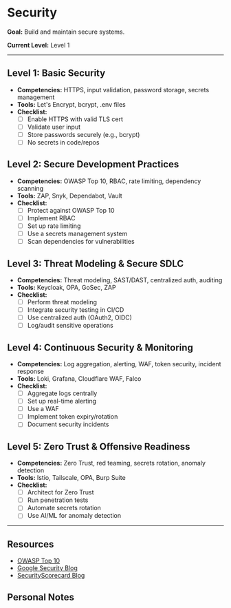 # Security

**Goal:** Build and maintain secure systems.

**Current Level:** Level 1

---

## Level 1: Basic Security
- **Competencies:** HTTPS, input validation, password storage, secrets management
- **Tools:** Let's Encrypt, bcrypt, .env files
- **Checklist:**
  - [ ] Enable HTTPS with valid TLS cert
  - [ ] Validate user input
  - [ ] Store passwords securely (e.g., bcrypt)
  - [ ] No secrets in code/repos

## Level 2: Secure Development Practices
- **Competencies:** OWASP Top 10, RBAC, rate limiting, dependency scanning
- **Tools:** ZAP, Snyk, Dependabot, Vault
- **Checklist:**
  - [ ] Protect against OWASP Top 10
  - [ ] Implement RBAC
  - [ ] Set up rate limiting
  - [ ] Use a secrets management system
  - [ ] Scan dependencies for vulnerabilities

## Level 3: Threat Modeling & Secure SDLC
- **Competencies:** Threat modeling, SAST/DAST, centralized auth, auditing
- **Tools:** Keycloak, OPA, GoSec, ZAP
- **Checklist:**
  - [ ] Perform threat modeling
  - [ ] Integrate security testing in CI/CD
  - [ ] Use centralized auth (OAuth2, OIDC)
  - [ ] Log/audit sensitive operations

## Level 4: Continuous Security & Monitoring
- **Competencies:** Log aggregation, alerting, WAF, token security, incident response
- **Tools:** Loki, Grafana, Cloudflare WAF, Falco
- **Checklist:**
  - [ ] Aggregate logs centrally
  - [ ] Set up real-time alerting
  - [ ] Use a WAF
  - [ ] Implement token expiry/rotation
  - [ ] Document security incidents

## Level 5: Zero Trust & Offensive Readiness
- **Competencies:** Zero Trust, red teaming, secrets rotation, anomaly detection
- **Tools:** Istio, Tailscale, OPA, Burp Suite
- **Checklist:**
  - [ ] Architect for Zero Trust
  - [ ] Run penetration tests
  - [ ] Automate secrets rotation
  - [ ] Use AI/ML for anomaly detection

---

## Resources
- [OWASP Top 10](https://owasp.org/www-project-top-ten/)
- [Google Security Blog](https://security.googleblog.com/)
- [SecurityScorecard Blog](https://securityscorecard.com/blog)

## Personal Notes